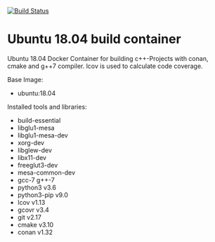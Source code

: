 [![Build Status](https://dev.azure.com/julimassing/Pokerbot/_apis/build/status/JMassing.Ubuntu1804_gcc7_docker?branchName=master)](https://dev.azure.com/julimassing/Pokerbot/_build/latest?definitionId=2&branchName=master)

# Ubuntu 18.04 build container
Ubuntu 18.04 Docker Container for building c++-Projects with conan, cmake and g++7 compiler. lcov is used to calculate code coverage.

Base Image:

* ubuntu:18.04

Installed tools and libraries:

* build-essential
* libglu1-mesa
* libglu1-mesa-dev
* xorg-dev
* libglew-dev
* libx11-dev
* freeglut3-dev
* mesa-common-dev
* gcc-7 g++-7
* python3 v3.6
* python3-pip v9.0
* lcov v1.13
* gcovr v3.4
* git   v2.17
* cmake v3.10
* conan v1.32
